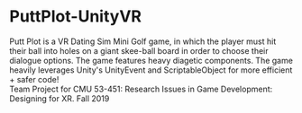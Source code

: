 # PuttPlot-UnityVR
Putt Plot is a VR Dating Sim Mini Golf game, in which the player must hit their ball into holes on a giant skee-ball board in order to choose their dialogue options. The game features heavy diagetic components.  The game heavily leverages Unity's UnityEvent and ScriptableObject for more efficient + safer code!   
Team Project for CMU 53-451: Research Issues in Game Development: Designing for XR. Fall 2019 
